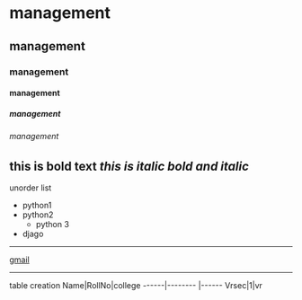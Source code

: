 # management
## management
### management
#### management
##### management
###### management
**this is bold text**
*this is italic*
***bold and italic***
--------------------------------
unorder list
- python1
 - python2
    - python 3
 - djago 
--------------------------
[gmail](https://mail.google.com)

--------------------------------------------------
table creation
Name|RollNo|college
------|-------- |------
Vrsec|1|vr
